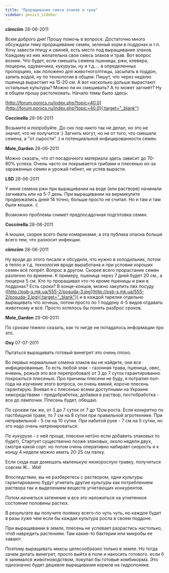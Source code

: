 ```yaml
---
title: "Проращивание смеси злаков и трав"
sidebar: ponics_sidebar
---
```


**ciimciim** 28-06-2011

Всем доброго дня! Прошу помочь в вопросе. Достаточно много обсуждали тему проращивание семян, зеленый корм в поддонах и т.п. Хочу завести птицу и свиней, есть место под выращивание злаков. Каждому из них желательна своя смесь злаков и трав. Вот вопрос возник. Что будет, если смешать семена пшеницы, ржи, клевера, люцерны, одуванчика, кукурузы, ну и т.д.... в определенных пропорциях, как положено для животного/птицы, засыпать в поддон, залить водой, ну по технологии в общем. Пишут, что через неделю пшеница вырастает на 15-20 см. А вот насколько дольше вырастают остальные культуры? Можно ли их смешивать? А то может загниёт? Ну в общем прошу растолковать. Начало темы было здесь:

[http://forum.ponics.ru/index.php?topic=40.0](http://forum.ponics.ru/index.php?topic=40.0){:target="_blank"}


**Coccinella** 28-06-2011

Возьмите и попробуйте. До сих пор никто так не делал, но это не значит, что не получится :) Загнить могут, но не от того, что смешали семена, а "от сырости" :) и потенциальной инфицированности семян.


**Mole_Garden** 28-06-2011

Можно сказать, что от посадочного материала здесь зависит до 70-80% успеха. Очень часто он покрывается грибами и плесенью из-за зараженных семян и урожай гибнет, не успев вырасти.


**LSD** 28-06-2011

У меня семена ржи при выращивании на воде (или растворе) начинали загнивать или на 5-7 день. При выращивании на вермикулите продержались дней 14 точно, больше просто не считал. Но и там и там были мошки. :(

Возможно проблемы снимет предпосадочная подготовка семян.


**Coccinella** 28-06-2011

А мошки, скорее всего были комариками, а эта публика опасна больше всего тем, что разносит инфекции.


**ciimciim** 28-06-2011

Ну вроде до этого писали и обсудили, что нужно в холодильник, потом в тепло и т.д. технология вроде выработана и при условии хороших семян всё попрёт. Вопрос в другом. Скорее всего прорастание семян различно по времени. К примеру, пшеница через 7 дней будет 20 см., а люцерна 5 см. Кто то проращивал что-то кроме пшеницы и ржи в поддонах? Есть сроки? В конце-концов, можно закупить пвх посуду ([http://psb-s.mk.ua/555-2/posuda-3.jpg](http://psb-s.mk.ua/555-2/posuda-3.jpg){:target="_blank"}) и в каждой тарелке отдельно выращивать что хочешь, потом просто по 1 поддону 4-5 видов отдавать животному и всё. Просто хотелось бы понять разброс сроков.


**Mole_Garden** 29-06-2011

По срокам тяжело сказать, как то нигде не попадалось информации про это.


**Oxy** 07-07-2011

Пытаться выращивать готовый винегрет это очень плохо.

Во первых нормальные семена злаков вы не найдете, они все инфицированные. То есть любой злак - газонная трава, пшеница, овес, ячмень, рожь(я это все перепробовал) от 3 до 7 суток гарантированно покроються плесенью. Про причины плесени не буду, я потратил пол-года на изучение этого вопроса, он очень емкий, короче плесень гарантирую. Воевал я с плесенью всеми доступными на Украине химсредствами - предобработка, добавки в раствор, постобработка - все до лампочки. Плесень будет, обещаю.

По срокам так же, от 3 до 7 суток от 7 до 12см роста. Если конкретно по пастбищной траве, то 7 см на 8 сутки при правильной агротехнике. При неправильной - 5 см на 10 сутки. При набитой руке - 7 см на 5 сутки, но это надо очень натренироваться.

По кукурузе - с ней проще, плесени нет(но если добавить злаковых то будет), Стартует существенно позже злаковых, около недели двух, смотря какой сорт. но потом очень оперативно набирает скорость и к концу 4 недели можно иметь 20-25 см палку.

Если сюда еще домешать маленькую низкорослую травку, получиться совсем Ж... *Wall*

Впоследствии, вы не разберетесь с раствором, одни культуры гарантированно будут угнетать другие культуры как потреблением раствора так и выделением веществ угнетающих конкурентов. 

Потом начнеться затенение и все это наложиться на угнетенное состояние половины растюх.

В результате вы получите полянку всего-по чуть чуть, но каждое будет в разы хуже чем если бы каждая культура росла в своем поддоне.

При выращивании в земле, плесень не успевает разрастись настолько, чтоб навредить растениям. Там какие-то бактерии или микробы ее хавают.

Поэтому выращивать миксы целесообразно только в земле. Но тогда зачем делать винегрет, просто выйти в поле и накосить готового. если б я занимался животноводством, покупал бы готовые комбикорма. Это однозначно будет дешевле выращивания кормов на гидропонике.


